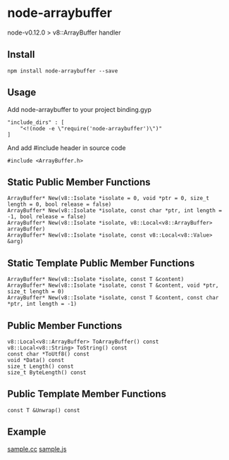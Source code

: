 # node-arraybuffer
node-v0.12.0 > v8::ArrayBuffer handler

## Install

```
npm install node-arraybuffer --save
```

## Usage

Add node-arraybuffer to your project binding.gyp 

```
"include_dirs" : [
    "<!(node -e \"require('node-arraybuffer')\")"
]
```

And add #include header in source code

```
#include <ArrayBuffer.h>
```

## Static Public Member Functions

```
ArrayBuffer* New(v8::Isolate *isolate = 0, void *ptr = 0, size_t length = 0, bool release = false)
ArrayBuffer* New(v8::Isolate *isolate, const char *ptr, int length = -1, bool release = false)
ArrayBuffer* New(v8::Isolate *isolate, v8::Local<v8::ArrayBuffer> arrayBuffer)
ArrayBuffer* New(v8::Isolate *isolate, const v8::Local<v8::Value> &arg)
```

## Static Template Public Member Functions

```
ArrayBuffer* New(v8::Isolate *isolate, const T &content)
ArrayBuffer* New(v8::Isolate *isolate, const T &content, void *ptr, size_t length = 0)
ArrayBuffer* New(v8::Isolate *isolate, const T &content, const char *ptr, int length = -1)
```

## Public Member Functions

```
v8::Local<v8::ArrayBuffer> ToArrayBuffer() const
v8::Local<v8::String> ToString() const
const char *ToUtf8() const
void *Data() const
size_t Length() const
size_t ByteLength() const
```

## Public Template Member Functions

```
const T &Unwrap() const
```

## Example

[sample.cc](https://github.com/vmolsa/node-arraybuffer-example/blob/master/sample.cc)
[sample.js](https://github.com/vmolsa/node-arraybuffer-example/blob/master/sample.js)
